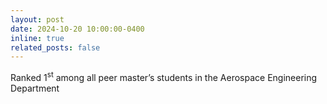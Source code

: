```yaml
---
layout: post
date: 2024-10-20 10:00:00-0400
inline: true
related_posts: false
---
```

Ranked 1<sup>st</sup> among all peer master’s students in the Aerospace Engineering Department
